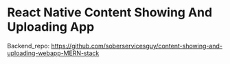 # React Native Content Showing And Uploading App

Backend_repo: https://github.com/soberservicesguy/content-showing-and-uploading-webapp-MERN-stack
